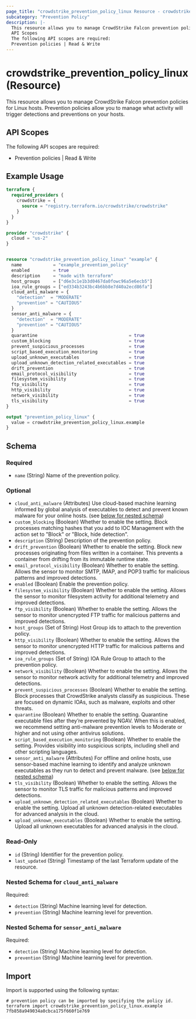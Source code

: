 ```yaml
---
page_title: "crowdstrike_prevention_policy_linux Resource - crowdstrike"
subcategory: "Prevention Policy"
description: |-
  This resource allows you to manage CrowdStrike Falcon prevention policies for Linux hosts. Prevention policies allow you to manage what activity will trigger detections and preventions on your hosts.
  API Scopes
  The following API scopes are required:
  Prevention policies | Read & Write
---
```


# crowdstrike_prevention_policy_linux (Resource)

This resource allows you to manage CrowdStrike Falcon prevention policies for Linux hosts. Prevention policies allow you to manage what activity will trigger detections and preventions on your hosts.

## API Scopes

The following API scopes are required:

- Prevention policies | Read & Write


## Example Usage

```terraform
terraform {
  required_providers {
    crowdstrike = {
      source = "registry.terraform.io/crowdstrike/crowdstrike"
    }
  }
}

provider "crowdstrike" {
  cloud = "us-2"
}


resource "crowdstrike_prevention_policy_linux" "example" {
  name            = "example_prevention_policy"
  enabled         = true
  description     = "made with terraform"
  host_groups     = ["d6e3c1e1b3d0467da0fowc96a5e6ecb5"]
  ioa_rule_groups = ["ed334b3243bc4b6bb8e7d40a2ecd86fa"]
  cloud_anti_malware = {
    "detection"  = "MODERATE"
    "prevention" = "CAUTIOUS"
  }
  sensor_anti_malware = {
    "detection"  = "MODERATE"
    "prevention" = "CAUTIOUS"
  }
  quarantine                                   = true
  custom_blocking                              = true
  prevent_suspicious_processes                 = true
  script_based_execution_monitoring            = true
  upload_unknown_executables                   = true
  upload_unknown_detection_related_executables = true
  drift_prevention                             = true
  email_protocol_visibility                    = true
  filesystem_visibility                        = true
  ftp_visibility                               = true
  http_visibility                              = true
  network_visibility                           = true
  tls_visibility                               = true
}

output "prevention_policy_linux" {
  value = crowdstrike_prevention_policy_linux.example
}
```

<!-- schema generated by tfplugindocs -->
## Schema

### Required

- `name` (String) Name of the prevention policy.

### Optional

- `cloud_anti_malware` (Attributes) Use cloud-based machine learning informed by global analysis of executables to detect and prevent known malware for your online hosts. (see [below for nested schema](#nestedatt--cloud_anti_malware))
- `custom_blocking` (Boolean) Whether to enable the setting. Block processes matching hashes that you add to IOC Management with the action set to "Block" or "Block, hide detection".
- `description` (String) Description of the prevention policy.
- `drift_prevention` (Boolean) Whether to enable the setting. Block new processes originating from files written in a container. This prevents a container from drifting from its immutable runtime state.
- `email_protocol_visibility` (Boolean) Whether to enable the setting. Allows the sensor to monitor SMTP, IMAP, and POP3 traffic for malicious patterns and improved detections.
- `enabled` (Boolean) Enable the prevention policy.
- `filesystem_visibility` (Boolean) Whether to enable the setting. Allows the sensor to monitor filesystem activity for additional telemetry and improved detections.
- `ftp_visibility` (Boolean) Whether to enable the setting. Allows the sensor to monitor unencrypted FTP traffic for malicious patterns and improved detections.
- `host_groups` (Set of String) Host Group ids to attach to the prevention policy.
- `http_visibility` (Boolean) Whether to enable the setting. Allows the sensor to monitor unencrypted HTTP traffic for malicious patterns and improved detections.
- `ioa_rule_groups` (Set of String) IOA Rule Group to attach to the prevention policy.
- `network_visibility` (Boolean) Whether to enable the setting. Allows the sensor to monitor network activity for additional telemetry and improved detections.
- `prevent_suspicious_processes` (Boolean) Whether to enable the setting. Block processes that CrowdStrike analysts classify as suspicious. These are focused on dynamic IOAs, such as malware, exploits and other threats.
- `quarantine` (Boolean) Whether to enable the setting. Quarantine executable files after they’re prevented by NGAV. When this is enabled, we recommend setting anti-malware prevention levels to Moderate or higher and not using other antivirus solutions.
- `script_based_execution_monitoring` (Boolean) Whether to enable the setting. Provides visibility into suspicious scripts, including shell and other scripting languages.
- `sensor_anti_malware` (Attributes) For offline and online hosts, use sensor-based machine learning to identify and analyze unknown executables as they run to detect and prevent malware. (see [below for nested schema](#nestedatt--sensor_anti_malware))
- `tls_visibility` (Boolean) Whether to enable the setting. Allows the sensor to monitor TLS traffic for malicious patterns and improved detections.
- `upload_unknown_detection_related_executables` (Boolean) Whether to enable the setting. Upload all unknown detection-related executables for advanced analysis in the cloud.
- `upload_unknown_executables` (Boolean) Whether to enable the setting. Upload all unknown executables for advanced analysis in the cloud.

### Read-Only

- `id` (String) Identifier for the prevention policy.
- `last_updated` (String) Timestamp of the last Terraform update of the resource.

<a id="nestedatt--cloud_anti_malware"></a>
### Nested Schema for `cloud_anti_malware`

Required:

- `detection` (String) Machine learning level for detection.
- `prevention` (String) Machine learning level for prevention.


<a id="nestedatt--sensor_anti_malware"></a>
### Nested Schema for `sensor_anti_malware`

Required:

- `detection` (String) Machine learning level for detection.
- `prevention` (String) Machine learning level for prevention.

## Import

Import is supported using the following syntax:

```shell
# prevention policy can be imported by specifying the policy id.
terraform import crowdstrike_prevention_policy_linux.example 7fb858a949034a0cbca175f660f1e769
```
